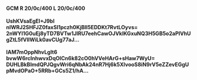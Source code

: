 #### GCM R 20/0c/400 L 20/0c/400
**UshKVsaEgEI+J9bI**<br/>**nIWRJ2SHFJZ0faxSl1pczh0KjBlI5EDDKt7RvtLOyvs=**<br/>**2nWYI1G0uEj8yTD7BVTw1JlRU7eehCawOJVklKGxuNQ3H5GB5o2aPIVhUgZtL5fVlIWiLk0avCUg77aJ...**<br/><br/>
**IAM7mOppNhvLgIt6**<br/>**bvwW6rcInhwvxDqOICn6k82cO0hVVeHArG+sHaw7WyU=**<br/>**DUHLBkBImdQPJQgvWri6qNbAk24nR7Hj6k5XlvooS8iN9rV5eZZevEGgUpMvdOPaO+5RRb+GCs5Z1/hA...**